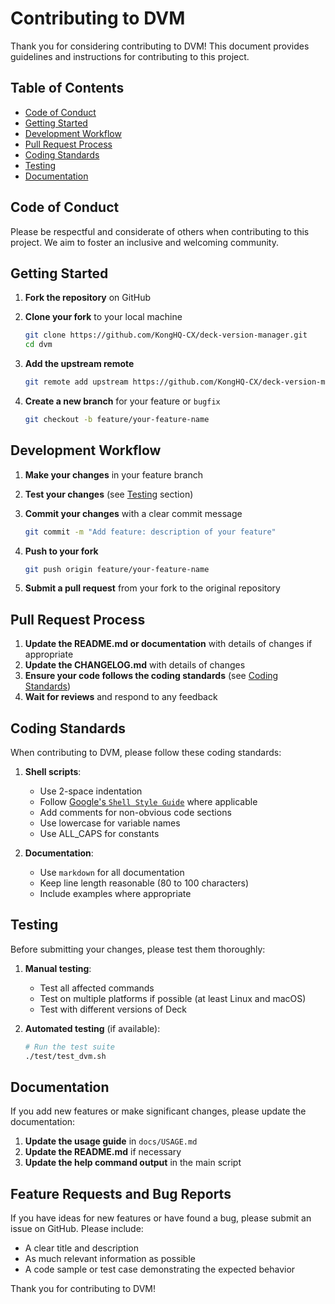 # Contributing to DVM

Thank you for considering contributing to DVM! This document provides guidelines and instructions for contributing to this project.

## Table of Contents

- [Code of Conduct](#code-of-conduct)
- [Getting Started](#getting-started)
- [Development Workflow](#development-workflow)
- [Pull Request Process](#pull-request-process)
- [Coding Standards](#coding-standards)
- [Testing](#testing)
- [Documentation](#documentation)

## Code of Conduct

Please be respectful and considerate of others when contributing to this
project. We aim to foster an inclusive and welcoming community.

## Getting Started

1. **Fork the repository** on GitHub
2. **Clone your fork** to your local machine

   ```bash
   git clone https://github.com/KongHQ-CX/deck-version-manager.git
   cd dvm
   ```

3. **Add the upstream remote**

   ```bash
   git remote add upstream https://github.com/KongHQ-CX/deck-version-manager.git
   ```

4. **Create a new branch** for your feature or `bugfix`

   ```bash
   git checkout -b feature/your-feature-name
   ```

## Development Workflow

1. **Make your changes** in your feature branch
2. **Test your changes** (see [Testing](#testing) section)
3. **Commit your changes** with a clear commit message

   ```bash
   git commit -m "Add feature: description of your feature"
   ```

4. **Push to your fork**

   ```bash
   git push origin feature/your-feature-name
   ```

5. **Submit a pull request** from your fork to the original repository

## Pull Request Process

1. **Update the README.md or documentation** with details of changes if appropriate
2. **Update the CHANGELOG.md** with details of changes
3. **Ensure your code follows the coding standards** (see [Coding Standards](#coding-standards))
4. **Wait for reviews** and respond to any feedback

## Coding Standards

When contributing to DVM, please follow these coding standards:

1. **Shell scripts**:
   - Use 2-space indentation
   - Follow
   [Google's `Shell Style Guide`](https://google.github.io/styleguide/shellguide.html)
   where applicable
   - Add comments for non-obvious code sections
   - Use lowercase for variable names
   - Use ALL_CAPS for constants

2. **Documentation**:
   - Use `markdown` for all documentation
   - Keep line length reasonable (80 to 100 characters)
   - Include examples where appropriate

## Testing

Before submitting your changes, please test them thoroughly:

1. **Manual testing**:
   - Test all affected commands
   - Test on multiple platforms if possible (at least Linux and macOS)
   - Test with different versions of Deck

2. **Automated testing** (if available):

   ```bash
   # Run the test suite
   ./test/test_dvm.sh
   ```

## Documentation

If you add new features or make significant changes, please update the documentation:

1. **Update the usage guide** in `docs/USAGE.md`
2. **Update the README.md** if necessary
3. **Update the help command output** in the main script

## Feature Requests and Bug Reports

If you have ideas for new features or have found a bug, please submit an issue on GitHub. Please include:

- A clear title and description
- As much relevant information as possible
- A code sample or test case demonstrating the expected behavior

Thank you for contributing to DVM!
